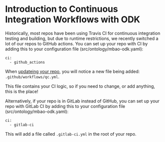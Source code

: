 # Introduction to Continuous Integration Workflows with ODK

Historically, most repos have been using Travis CI for continuous integration testing and building, but due to
runtime restrictions, we recently switched a lot of our repos to GitHub actions. You can set up your repo with CI by adding 
this to your configuration file (src/ontology/mbao-odk.yaml):

```
ci:
  - github_actions
```

When [updateing your repo](RepoManagement.md), you will notice a new file being added: `.github/workflows/qc.yml`.

This file contains your CI logic, so if you need to change, or add anything, this is the place!

Alternatively, if your repo is in GitLab instead of GitHub, you can set up your repo with GitLab CI by adding 
this to your configuration file (src/ontology/mbao-odk.yaml):

```
ci:
  - gitlab-ci
```

This will add a file called `.gitlab-ci.yml` in the root of your repo.

